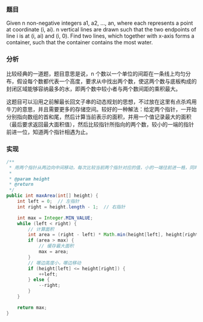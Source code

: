 ### 题目

Given n non-negative integers a1, a2, ..., an, where each represents a point at coordinate (i, ai). n vertical lines are drawn such that the two endpoints of line i is at (i, ai) and (i, 0). Find two lines, which together with x-axis forms a container, such that the container contains the most water.

### 分析

比较经典的一道题，题目意思是说，n 个数以一个单位的间距在一条线上均匀分布，假设每个数都代表一个高度，要求从中找出两个数，使这两个数与底板构成的封闭区域能够容纳最多的水，即两个数中较小者与两个数间距的乘积最大。

这题目可以沿用之前解最长回文子串的动态规划的思想，不过放在这里有点杀鸡用牛刀的意思，并且需要更多的存储空间。较好的一种解法：给定两个指针，一开始分别指向数组的首和尾，然后计算当前表示的面积，并用一个值记录最大的面积（最后要求返回最大面积值），然后比较指针所指向的两个数，较小的一端的指针前进一位，知道两个指针相遇为止。

### 实现

```java
/**
 * 用两个指针从两边向中间移动，每次比较当前两个指针对应的值，小的一端往前进一格，同时计算当前的面积，保存最大值
 *
 * @param height
 * @return
 */
public int maxArea(int[] height) {
    int left = 0;  // 左指针
    int right = height.length - 1;  // 右指针

    int max = Integer.MIN_VALUE;
    while (left < right) {
        // 计算面积
        int area = (right - left) * Math.min(height[left], height[right]);
        if (area > max) {
            // 缓存最大面积
            max = area;
        }
        // 哪边高度小，哪边移动
        if (height[left] <= height[right]) {
            ++left;
        } else {
            --right;
        }
    }

    return max;
}
```